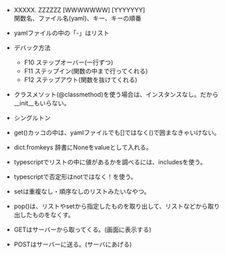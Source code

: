 
* XXXXX. ZZZZZZ [WWWWWWW] [YYYYYYY]  
  関数名、ファイル名(yaml)、キー、キーの順番  
* yamlファイルの中の「-」はリスト  
* デバック方法  
  * F10 ステップオーバー(一行ずつ)  
  * F11 ステップイン(関数の中まで行ってくれる)  
  * F12 ステップアウト(関数を抜けてくれる)


* クラスメソット(@classmethod)を使う場合は、インスタンスなし。だから__init__もいらない。
* シングルトン  　　
  

* get()カッコの中は、yamlファイルでも[]ではなく()で囲まなきゃいけない。  
* dict.fromkeys 辞書にNoneをvalueとして入れる。  
* typescriptでリストの中に値があるかを調べるには、includesを使う。　　
* typescriptで否定形はnotではなく！を使う。  

* setは重複なし・順序なしのリストみたいなやつ。　　
* pop()は、リストやsetから指定したものを取り出して、リストなどから取り出したものをなくす。　
* GETはサーバーから取ってくる。(画面に表示する)　　
* POSTはサーバーに送る。(サーバにあげる)

